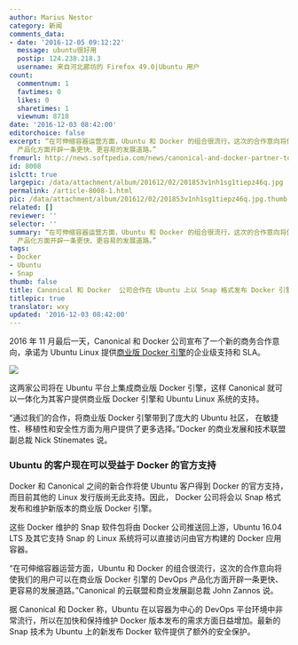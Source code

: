 ```yaml
---
author: Marius Nestor
category: 新闻
comments_data:
- date: '2016-12-05 09:12:22'
  message: ubuntu很好用
  postip: 124.238.218.3
  username: 来自河北廊坊的 Firefox 49.0|Ubuntu 用户
count:
  commentnum: 1
  favtimes: 0
  likes: 0
  sharetimes: 1
  viewnum: 8718
date: '2016-12-03 08:42:00'
editorchoice: false
excerpt: “在可伸缩容器运营方面，Ubuntu 和 Docker 的组合很流行，这次的合作意向将使我们的用户可以在商业版 Docker 引擎的 DevOps
  产品化方面开辟一条更快、更容易的发展道路。”
fromurl: http://news.softpedia.com/news/canonical-and-docker-partner-to-distribute-docker-releases-as-snaps-on-ubuntu-510665.shtml
id: 8008
islctt: true
largepic: /data/attachment/album/201612/02/201853v1nh1sg1tiepz46q.jpg
permalink: /article-8008-1.html
pic: /data/attachment/album/201612/02/201853v1nh1sg1tiepz46q.jpg.thumb.jpg
related: []
reviewer: ''
selector: ''
summary: “在可伸缩容器运营方面，Ubuntu 和 Docker 的组合很流行，这次的合作意向将使我们的用户可以在商业版 Docker 引擎的 DevOps
  产品化方面开辟一条更快、更容易的发展道路。”
tags:
- Docker
- Ubuntu
- Snap
thumb: false
title: Canonical 和 Docker  公司合作在 Ubuntu 上以 Snap 格式发布 Docker 引擎
titlepic: true
translator: wxy
updated: '2016-12-03 08:42:00'
---
```


2016 年 11 月最后一天，Canonical 和 Docker 公司宣布了一个新的商务合作意向，承诺为 Ubuntu Linux 提供[商业版 Docker 引擎](https://www.docker.com/products/docker-engine)的企业级支持和 SLA。


![](/data/attachment/album/201612/02/201853v1nh1sg1tiepz46q.jpg)


这两家公司将在 Ubuntu 平台上集成商业版 Docker 引擎，这样 Canonical 就可以一体化为其客户提供商业版 Docker 引擎和 Ubuntu Linux 系统的支持。


“通过我们的合作，将商业版 Docker 引擎带到了庞大的 Ubuntu 社区， 在敏捷性、移植性和安全性方面为用户提供了更多选择。”Docker 的商业发展和技术联盟副总裁 Nick Stinemates 说。


### Ubuntu 的客户现在可以受益于 Docker 的官方支持


Docker 和 Canonical 之间的新合作将使 Ubuntu 客户得到 Docker 的官方支持，而目前其他的 Linux 发行版尚无此支持。因此， Docker 公司将会以 Snap 格式发布和维护新版本的商业版 Docker 引擎。


这些 Docker 维护的 Snap 软件包将由 Docker 公司推送回上游，Ubuntu 16.04 LTS 及其它支持 Snap 的 Linux 系统将可以直接访问由官方构建的 Docker 应用容器。


“在可伸缩容器运营方面，Ubuntu 和 Docker 的组合很流行，这次的合作意向将使我们的用户可以在商业版 Docker 引擎的 DevOps 产品化方面开辟一条更快、更容易的发展道路。”Canonical 的云联盟和商业发展副总裁 John Zannos 说。


据 Canonical 和 Docker 称，Ubuntu 在以容器为中心的 DevOps 平台环境中非常流行，所以在加快和保持维护 Docker 版本发布的需求方面日益增加。最新的 Snap 技术为 Ubuntu 上的新发布 Docker 软件提供了额外的安全保护。